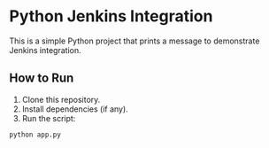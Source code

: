 # Python Jenkins Integration

This is a simple Python project that prints a message to demonstrate Jenkins integration.

## How to Run

1. Clone this repository.
2. Install dependencies (if any).
3. Run the script:

```bash
python app.py

